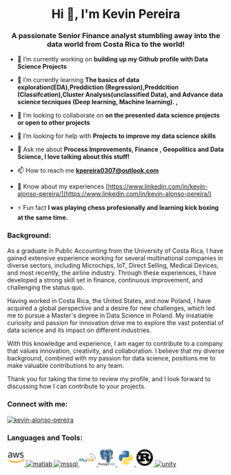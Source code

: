 <h1 align="center">Hi 👋, I'm Kevin Pereira</h1>
<h3 align="center">A passionate Senior Finance analyst stumbling away into the data world from Costa Rica to the world!</h3>

- 🔭 I’m currently working on **building up my Github profile with Data Science Projects**

- 🌱 I’m currently learning **The basics of data exploration(EDA),Preddiction (Regression),Preddcition (Classifcation),Cluster Analysis(unclassified Data), and Advance data science tecniques (Deep learning, Machine learning). ,**

- 👯 I’m looking to collaborate on **on the presented data science projects or open to other projects**

- 🤝 I’m looking for help with **Projects to improve my data science skills**

- 💬 Ask me about **Process Improvements, Finance , Geopolitics and Data Science, I love talking about this stuff!**

- 📫 How to reach me **kpereira0307@outlook.com**

- 📄 Know about my experiences [https://www.linkedin.com/in/kevin-alonso-pereira/](https://www.linkedin.com/in/kevin-alonso-pereira/)

- ⚡ Fun fact **I was playing chess profesionally and learning kick boxing at the same time.**
<h3 align="left">Background:</h3>
As a graduate in Public Accounting from the University of Costa Rica, I have gained extensive experience working for several multinational companies in diverse sectors, including Microchips, IoT, Direct Selling, Medical Devices, and most recently, the airline industry. Through these experiences, I have developed a strong skill set in finance, continuous improvement, and challenging the status quo.

Having worked in Costa Rica, the United States, and now Poland, I have acquired a global perspective and a desire for new challenges, which led me to pursue a Master's degree in Data Science in Poland. My insatiable curiosity and passion for innovation drive me to explore the vast potential of data science and its impact on different industries.

With this knowledge and experience, I am eager to contribute to a company that values innovation, creativity, and collaboration. I believe that my diverse background, combined with my passion for data science, positions me to make valuable contributions to any team.

Thank you for taking the time to review my profile, and I look forward to discussing how I can contribute to your projects.

<h3 align="left">Connect with me:</h3>
<p align="left">
<a href="https://linkedin.com/in/kevin-alonso-pereira" target="blank"><img align="center" src="https://raw.githubusercontent.com/rahuldkjain/github-profile-readme-generator/master/src/images/icons/Social/linked-in-alt.svg" alt="kevin-alonso-pereira" height="30" width="40" /></a>
</p>

<h3 align="left">Languages and Tools:</h3>
<p align="left"> <a href="https://aws.amazon.com" target="_blank" rel="noreferrer"> <img src="https://raw.githubusercontent.com/devicons/devicon/master/icons/amazonwebservices/amazonwebservices-original-wordmark.svg" alt="aws" width="40" height="40"/> </a> <a href="https://www.mathworks.com/" target="_blank" rel="noreferrer"> <img src="https://upload.wikimedia.org/wikipedia/commons/2/21/Matlab_Logo.png" alt="matlab" width="40" height="40"/> </a> <a href="https://www.microsoft.com/en-us/sql-server" target="_blank" rel="noreferrer"> <img src="https://www.svgrepo.com/show/303229/microsoft-sql-server-logo.svg" alt="mssql" width="40" height="40"/> </a> <a href="https://www.mysql.com/" target="_blank" rel="noreferrer"> <img src="https://raw.githubusercontent.com/devicons/devicon/master/icons/mysql/mysql-original-wordmark.svg" alt="mysql" width="40" height="40"/> </a> <a href="https://www.postgresql.org" target="_blank" rel="noreferrer"> <img src="https://raw.githubusercontent.com/devicons/devicon/master/icons/postgresql/postgresql-original-wordmark.svg" alt="postgresql" width="40" height="40"/> </a> <a href="https://www.python.org" target="_blank" rel="noreferrer"> <img src="https://raw.githubusercontent.com/devicons/devicon/master/icons/python/python-original.svg" alt="python" width="40" height="40"/> </a> <a href="https://www.rust-lang.org" target="_blank" rel="noreferrer"> <img src="https://raw.githubusercontent.com/devicons/devicon/master/icons/rust/rust-plain.svg" alt="rust" width="40" height="40"/> </a> <a href="https://unity.com/" target="_blank" rel="noreferrer"> <img src="https://www.vectorlogo.zone/logos/unity3d/unity3d-icon.svg" alt="unity" width="40" height="40"/> </a> </p>
